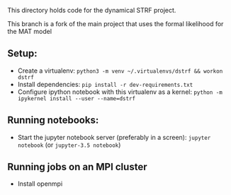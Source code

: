 This directory holds code for the dynamical STRF project.

This branch is a fork of the main project that uses the formal likelihood for
the MAT model

## Setup:

- Create a virtualenv: `python3 -m venv ~/.virtualenvs/dstrf && workon dstrf`
- Install dependencies: `pip install -r dev-requirements.txt`
- Configure ipython notebook with this virtualenv as a kernel: `python -m ipykernel install --user --name=dstrf`

## Running notebooks:

- Start the jupyter notebook server (preferably in a screen): `jupyter notebook` (or `jupyter-3.5 notebook`)

## Running jobs on an MPI cluster

- Install openmpi
